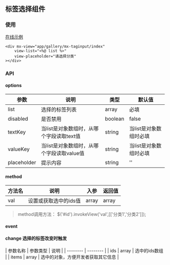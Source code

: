 ## 标签选择组件

### 使用

<a href="https://thx.github.io/magix-gallery/#!/mx-taginput/index" target="_blank">在线示例</a>
```
<div mx-view="app/gallery/mx-taginput/index"
    view-list="<%@ list %>"
    view-placeholder="请选择分类"
></div>
```

### API

#### options
| 参数 | 说明 | 类型 | 默认值 |
| -------- | -------- | -------- | -------- |
| list    | 选择的标签列表 | array | 必填 |
| disabled     | 是否禁用 | boolean | false |
| textKey     | 当list是对象数组时，从哪个字段读取text值 | string | 当list是对象数组时必填 |
| valueKey | 当list是对象数组时，从哪个字段读取value值 | string | 当list是对象数组时必填 |
| placeholder  | 提示内容 | string | '' |


#### method

| 方法名 | 说明 | 入参 | 返回值 |
| -------- | -------- | -------- | -------- |
| val | 设置或获取选中的ids值 | array | array |

> method调用方法： $('#id').invokeView('val',[['分类1','分类2']]);


#### event
#### change 选择的标签改变时触发

| 参数名称 | 参数类型 | 说明 |
| -------- | -------- |
| ids | array | 选中的ids数组 |
| items | array | 选中的对象，方便开发者获取其它信息 |

